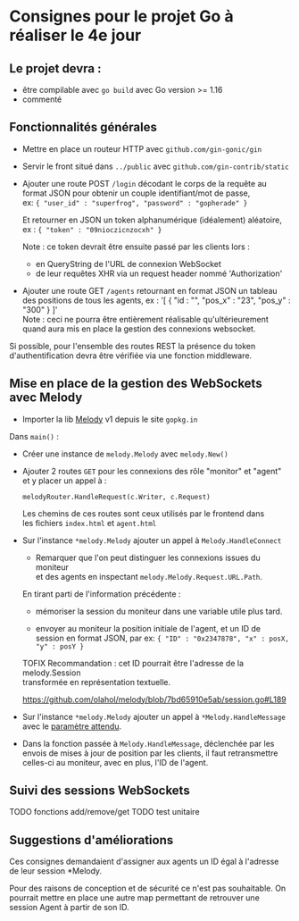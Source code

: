 #  Consignes pour le projet Go à réaliser le 4e jour

## Le projet devra :

* être compilable avec `go build` avec Go version >= 1.16
* commenté

## Fonctionnalités générales

* Mettre en place un routeur HTTP avec `github.com/gin-gonic/gin`

* Servir le front situé dans `../public` avec `github.com/gin-contrib/static`

* Ajouter une route POST `/login` décodant le corps de la requête
  au format JSON pour obtenir un couple identifiant/mot de passe,  
  ex:
  `{ "user_id" : "superfrog", "password" : "gopherade" }`

  Et retourner en JSON un token alphanumérique (idéalement) aléatoire, 
  ex : 
  `{ "token" : "09nioczicnzocxh" }`

  Note : ce token devrait être ensuite passé par les clients lors :
  - en QueryString de l'URL de connexion WebSocket
  - de leur requêtes XHR via un request header nommé 'Authorization'

* Ajouter une route GET `/agents` retournant en format JSON un tableau  
  des positions de tous les agents, ex :
  '[ { "id : "", "pos_x" : "23", "pos_y" : "300" } ]'  
  Note : ceci ne pourra être entièrement réalisable qu'ultérieurement  
  quand aura mis en place la gestion des connexions websocket.

Si possible, pour l'ensemble des routes REST la présence du token  
d'authentification devra être vérifiée via une fonction middleware.


## Mise en place de la gestion des WebSockets avec Melody

* Importer la lib [Melody](https://github.com/olahol/melody) v1 depuis le site `gopkg.in`

Dans `main()` :

* Créer une instance de `melody.Melody` avec `melody.New()`

* Ajouter 2 routes `GET` pour les connexions des rôle "monitor" et "agent"  
  et y placer un appel à :
	
  ```
  melodyRouter.HandleRequest(c.Writer, c.Request)
  ```

  Les chemins de ces routes sont ceux utilisés par le frontend dans  
  les fichiers `index.html` et `agent.html`

* Sur l'instance `*melody.Melody` ajouter un appel à `Melody.HandleConnect`  
  - Remarquer que l'on peut distinguer les connexions issues du moniteur  
  et des agents en inspectant `melody.Melody.Request.URL.Path`.

  En tirant parti de l'information précédente :

  - mémoriser la session du moniteur dans une variable utile plus tard.

  - envoyer au moniteur la position initiale de l'agent, et un ID de  
  session en format JSON, par ex: 
  `{ "ID" : "0x2347878", "x" : posX, "y" : posY }`

  TOFIX
  Recommandation : cet ID pourrait être l'adresse de la melody.Session  
  transformée en représentation textuelle.

  https://github.com/olahol/melody/blob/7bd65910e5ab/session.go#L189

* Sur l'instance `*melody.Melody` ajouter un appel à `*Melody.HandleMessage`  
  avec le [paramètre attendu](https://pkg.go.dev/github.com/olahol/melody#Melody.HandleMessage).

* Dans la fonction passée à `Melody.HandleMessage`, déclenchée par les  
  envois de mises à jour de position par les clients, il faut retransmettre  
  celles-ci au moniteur, avec en plus, l'ID de l'agent.

## Suivi des sessions WebSockets

TODO fonctions add/remove/get
TODO test unitaire


## Suggestions d'améliorations

Ces consignes demandaient d'assigner aux agents un ID égal à l'adresse  
de leur session *Melody.

Pour des raisons de conception et de sécurité ce n'est pas souhaitable.
On pourrait mettre en place une autre map permettant de retrouver une  
session Agent à partir de son ID.